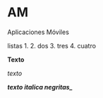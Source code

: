 # AM
Aplicaciones Móviles

listas 
1. 
2. dos
3. tres
4. cuatro

**Texto**

_texto_

***texto italica negritas_***
